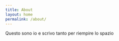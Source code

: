 ```yaml
---
title: About
layout: home
permalink: /about/
---
```


Questo sono io e scrivo tanto per riempire lo spazio
